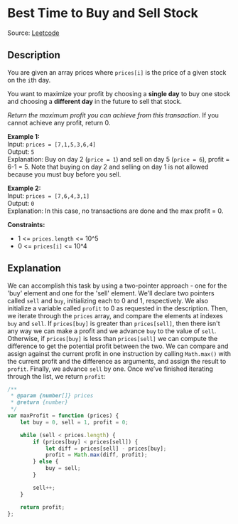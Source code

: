 # Best Time to Buy and Sell Stock
Source: [Leetcode](https://leetcode.com/problems/best-time-to-buy-and-sell-stock/)

## Description
You are given an array prices where `prices[i]` is the price of a given stock on the `i`th day.

You want to maximize your profit by choosing a **single day** to buy one stock and choosing a **different day** in the future to sell that stock.

*Return the maximum profit you can achieve from this transaction.* If you cannot achieve any profit, return 0.

**Example 1:**  
Input: `prices = [7,1,5,3,6,4]`  
Output: `5`  
Explanation: Buy on day 2 (`price = 1`) and sell on day 5 (`price = 6`), profit = 6-1 = 5. Note that buying on day 2 and selling on day 1 is not allowed because you must buy before you sell.

**Example 2:**  
Input: `prices = [7,6,4,3,1]`  
Output: `0`  
Explanation: In this case, no transactions are done and the max profit = 0.

**Constraints:**
- 1 <= `prices.length` <= 10^5
- 0 <= `prices[i]` <= 10^4

## Explanation
We can accomplish this task by using a two-pointer approach - one for the 'buy' element and one for the 'sell' element. We'll declare two pointers called `sell` and `buy`, initializing each to 0 and 1, respectively. We also initialize a variable called `profit` to 0 as requested in the description. Then, we iterate through the `prices` array, and compare the elements at indexes `buy` and `sell`. If `prices[buy]` is greater than `prices[sell]`, then there isn't any way we can make a profit and we advance `buy` to the value of `sell`. Otherwise, if `prices[buy]` is less than `prices[sell]` we can compute the difference to get the potential profit between the two. We can compare and assign against the current profit in one instruction by calling `Math.max()` with the current profit and the difference as arguments, and assign the result to `profit`. Finally, we advance `sell` by one. Once we've finished iterating through the list, we return `profit`:
```javascript
/**
 * @param {number[]} prices
 * @return {number}
 */
var maxProfit = function (prices) {
	let buy = 0, sell = 1, profit = 0;

	while (sell < prices.length) {
		if (prices[buy] < prices[sell]) {
			let diff = prices[sell] - prices[buy];
			profit = Math.max(diff, profit);
		} else {
			buy = sell;
		}

		sell++;
	}

	return profit;
};
```